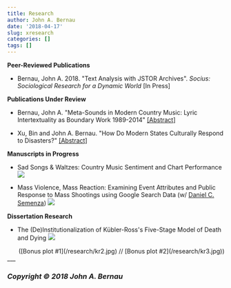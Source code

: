 ```yaml
---
title: Research
author: John A. Bernau
date: '2018-04-17'
slug: xresearch
categories: []
tags: []
---
```


**Peer-Reviewed Publications**  

* Bernau, John A. 2018. "Text Analysis with JSTOR Archives". *Socius: Sociological Research for a Dynamic World* [In Press]

**Publications Under Review** 

* Bernau, John A. "Meta-Sounds in Modern Country Music: Lyric Intertextuality as Boundary Work 1989-2014" [\[Abstract\]](/research/country-music)    
  
* Xu, Bin and John A. Bernau. "How Do Modern States Culturally Respond to Disasters?" [\[Abstract\]](/research/sympathetic-leviathan)


**Manuscripts in Progress**  

* Sad Songs & Waltzes: Country Music Sentiment and Chart Performance  
[<img src= "/research/cmsent1.jpg" />](/research/cmsent1.jpg)

* Mass Violence, Mass Reaction: Examining Event Attributes and Public Response to Mass Shootings using Google Search Data (w/ [Daniel C. Semenza](https://www.danielcsemenza.com/))
[<img src= "/research/google1.jpg"/>](/research/google1.jpg)


**Dissertation Research**  

* The (De)Institutionalization of Kübler-Ross's Five-Stage Model of Death and Dying
[<img src= "/research/kr1.jpg" />](/research/kr1.jpg)

<div style="text-align: right">
([Bonus plot #1](/research/kr2.jpg) // [Bonus plot #2](/research/kr3.jpg))
</div>
___

### *Copyright &copy; 2018 John A. Bernau*